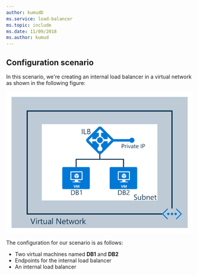 ```yaml
---
author: kumudD
ms.service: load-balancer
ms.topic: include
ms.date: 11/09/2018	
ms.author: kumud
---
```

## Configuration scenario

In this scenario, we're creating an internal load balancer in a virtual network as shown in the following figure:

![Internal load balancer scenario](./media/load-balancer-get-started-ilb-scenario-include/figure1.png)

The configuration for our scenario is as follows:

* Two virtual machines named **DB1** and **DB2**
* Endpoints for the internal load balancer
* An internal load balancer
